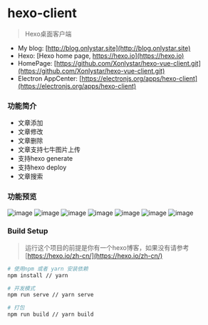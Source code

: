 # hexo-client

> Hexo桌面客户端

- My blog: [http://blog.onlystar.site](http://blog.onlystar.site)
- Hexo: [Hexo home page, https://hexo.io](https://hexo.io)
- HomePage: [https://github.com/Xonlystar/hexo-vue-client.git](https://github.com/Xonlystar/hexo-vue-client.git)
- Electron AppCenter: [https://electronjs.org/apps/hexo-client](https://electronjs.org/apps/hexo-client)

### 功能简介
- 文章添加
- 文章修改
- 文章删除
- 文章支持七牛图片上传
- 支持hexo generate
- 支持hexo deploy
- 文章搜索

### 功能预览

![image](https://user-images.githubusercontent.com/19361551/56090870-5268eb80-5eda-11e9-8e0a-ec499eeecf1b.png)
![image](https://user-images.githubusercontent.com/19361551/56090972-7bd64700-5edb-11e9-8bad-64e44fce4847.png)
![image](https://user-images.githubusercontent.com/19361551/56090878-6f9dba00-5eda-11e9-936d-4ed96279bfbd.png)
![image](https://user-images.githubusercontent.com/19361551/56090885-83e1b700-5eda-11e9-8748-41eb79b328a3.png)
![image](https://user-images.githubusercontent.com/19361551/56090989-95778e80-5edb-11e9-9aec-7637ed4193f9.png)
![image](https://user-images.githubusercontent.com/19361551/56090893-922fd300-5eda-11e9-8527-24790d44ae03.png)
![image](https://user-images.githubusercontent.com/19361551/56090898-9f4cc200-5eda-11e9-98b1-53785c193714.png)



### Build Setup
> 运行这个项目的前提是你有一个hexo博客，如果没有请参考  [https://hexo.io/zh-cn/](https://hexo.io/zh-cn/)

``` bash
# 使用npm 或者 yarn 安装依赖
npm install // yarn

# 开发模式
npm run serve // yarn serve

# 打包
npm run build // yarn build
```
